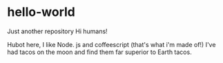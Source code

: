# hello-world
Just another repository
Hi humans!

Hubot here, I like Node. js and coffeescript (that's what i'm made of!)
I've had tacos on the moon and find them far superior to Earth tacos.

